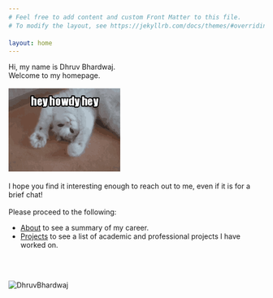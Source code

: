 ```yaml
---
# Feel free to add content and custom Front Matter to this file.
# To modify the layout, see https://jekyllrb.com/docs/themes/#overriding-theme-defaults

layout: home
---
```


Hi, my name is Dhruv Bhardwaj.
<br>
Welcome to my homepage.
<br><br>
![](/assets/images/hey-howdy-hey-jeremy.gif)
<br>
<br>
I hope you find it interesting enough to reach out to me, even if it is for a brief chat!
<br>
<br>
Please proceed to the following:
- [About](/about) to see a summary of my career.
- [Projects](/projects) to see a list of academic and professional projects I have worked on.

<br><br>
<p align="left"> <img src="https://komarev.com/ghpvc/?username=DhruvBhardwaj&label=Profile%20views&color=ce9927&style=flat" alt="DhruvBhardwaj" /> </p>
